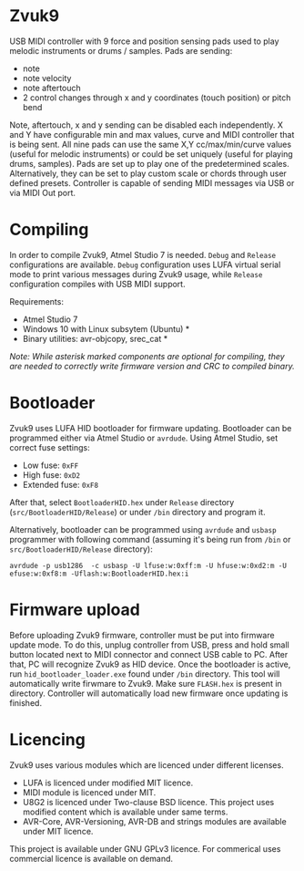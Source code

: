 # Zvuk9

USB MIDI controller with 9 force and position sensing pads used to play melodic instruments or drums / samples. Pads are sending:

- note
- note velocity
- note aftertouch
- 2 control changes through x and y coordinates (touch position) or pitch bend

Note, aftertouch, x and y sending can be disabled each independently. X and Y have configurable min and max values, curve and MIDI controller that is being sent. All nine pads can use the same X,Y cc/max/min/curve values (useful for melodic instruments) or could be set uniquely (useful for playing drums, samples). Pads are set up to play one of the predetermined scales. Alternatively, they can be set to play custom scale or chords through user defined presets. Controller is capable of sending MIDI messages via USB or via MIDI Out port.

# Compiling

In order to compile Zvuk9, Atmel Studio 7 is needed. `Debug` and `Release` configurations are available. `Debug` configuration uses LUFA virtual serial mode to print various messages during Zvuk9 usage, while `Release` configuration compiles with USB MIDI support.

Requirements:

- Atmel Studio 7
- Windows 10 with Linux subsytem (Ubuntu) *
- Binary utilities: avr-objcopy, srec_cat *

_Note: While asterisk marked components are optional for compiling, they are needed to correctly write firmware version and CRC to compiled binary._

# Bootloader

Zvuk9 uses LUFA HID bootloader for firmware updating. Bootloader can be programmed either via Atmel Studio or `avrdude`. Using Atmel Studio, set correct fuse settings:

* Low fuse: `0xFF`
* High fuse: `0xD2`
* Extended fuse: `0xF8`

After that, select `BootloaderHID.hex` under `Release` directory (`src/BootloaderHID/Release`) or under `/bin` directory and program it.

Alternatively, bootloader can be programmed using `avrdude` and `usbasp` programmer with following command (assuming it's being run from `/bin` or `src/BootloaderHID/Release` directory):

`avrdude -p usb1286  -c usbasp -U lfuse:w:0xff:m -U hfuse:w:0xd2:m -U efuse:w:0xf8:m -Uflash:w:BootloaderHID.hex:i`

# Firmware upload

Before uploading Zvuk9 firmware, controller must be put into firmware update mode. To do this, unplug controller from USB, press and hold small button located next to MIDI connector and connect USB cable to PC. After that, PC will recognize Zvuk9 as HID device. Once the bootloader is active, run `hid_bootloader_loader.exe` found under `/bin` directory. This tool will automatically write firwmare to Zvuk9. Make sure `FLASH.hex` is present in directory. Controller will automatically load new firmware once updating is finished.

# Licencing

Zvuk9 uses various modules which are licenced under different licenses. 

- LUFA is licenced under modified MIT licence.
- MIDI module is licenced under MIT.
- U8G2 is licenced under Two-clause BSD licence. This project uses modified content which is available under same terms.
- AVR-Core, AVR-Versioning, AVR-DB and strings modules are available under MIT licence.

This project is available under GNU GPLv3 licence. For commerical uses commercial licence is available on demand.